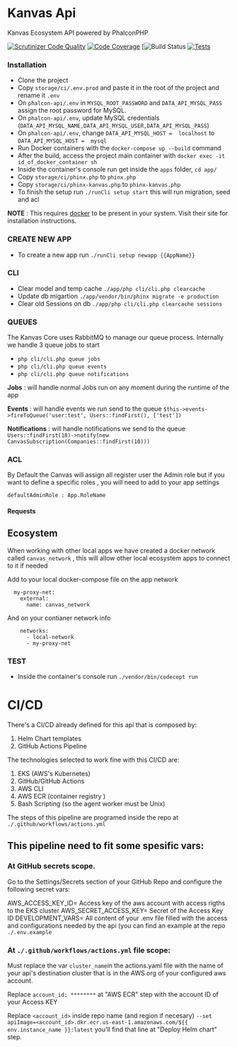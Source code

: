 # Kanvas Api
Kanvas Ecosystem API powered by PhalconPHP

[![Scrutinizer Code Quality](https://scrutinizer-ci.com/g/bakaphp/phalcon-api/badges/quality-score.png?b=master)](https://scrutinizer-ci.com/g/bakaphp/phalcon-api/?branch=master)
[![Code Coverage](https://scrutinizer-ci.com/g/bakaphp/phalcon-api/badges/coverage.png?b=master)](https://scrutinizer-ci.com/g/bakaphp/phalcon-api/?branch=master)
[![Build Status](https://github.com/kyanvasu/kanvas-api-template/actions/workflows/actions.yml/badge.svg)
[![Tests](https://github.com/bakaphp/phalcon-api/workflows/Tests/badge.svg?branch=0.2)](https://github.com/bakaphp/phalcon-api/actions?query=workflow%3ATests)


### Installation
- Clone the project
- Copy `storage/ci/.env.prod` and paste it in the root of the project and rename it `.env`
- On `phalcon-api/.env` in `MYSQL_ROOT_PASSWORD` and `DATA_API_MYSQL_PASS` assign the root password for MySQL.
- On `phalcon-api/.env`, update MySQL credentials (`DATA_API_MYSQL_NAME,DATA_API_MYSQL_USER,DATA_API_MYSQL_PASS`)
- On `phalcon-api/.env`, change `DATA_API_MYSQL_HOST =  localhost` to `DATA_API_MYSQL_HOST =  mysql`
- Run Docker containers with the `docker-compose up --build` command
- After the build, access the project main container with `docker exec -it id_of_docker_container sh`
- Inside the container's console run get inside the `apps` folder, `cd app/`
- Copy `storage/ci/phinx.php` to `phinx.php`
- Copy `storage/ci/phinx-kanvas.php` to `phinx-kanvas.php`
- To finish the setup run `./runCli setup start` this will run migration, seed and acl

**NOTE** : This requires [docker](https://www.docker.com/) to be present in your system. Visit their site for installation instructions.

### CREATE NEW APP

- To create a new app run `./runCli setup newapp {{AppName}}`

### CLI
- Clear model and temp cache `./app/php cli/cli.php clearcache` 
- Update db migartion  `./app/vendor/bin/phinx migrate -e production`
- Clear old Sessions on db  `./app/php cli/cli.php clearcache sessions`

### QUEUES
The Kanvas Core uses RabbitMQ to manage our queue process. Internally we handle 3 queue jobs to start
- `php cli/cli.php queue jobs`
- `php cli/cli.php queue events`
- `php cli/cli.php queue notifications`

**Jobs** : will handle normal Jobs run on any moment during the runtime of the app

**Events** : will handle events we run send to the queue 
  `$this->events->fireToQueue('user:test', Users::findFirst(), ['test'])`

**Notifications** : will handle notifications we send to the queue 
  `Users::findFirst(18)->notify(new CanvasSubscription(Companies::findFirst(10)))`


### ACL
By Default the Canvas will assign all register user the Admin role but if you want to define a specific roles , you will need to add to your app settings

`defaultAdminRole : App.RoleName`

#### Requests

## Ecosystem
When working with other local apps we have created a docker network called `canvas_network` , this will allow other local ecosystem apps to connect to it if needed

Add to your local docker-compose file on the app network

``` 
  my-proxy-net:
    external:
      name: canvas_network
``` 

And on your contianer network info

```
    networks:
      - local-network
      - my-proxy-net
```

### TEST

- Inside the container's console run `./vendor/bin/codecept run` 

# CI/CD

There's a CI/CD already defined for this api that is composed by:
1. Helm Chart templates
2. GitHub Actions Pipeline

The technologies selected to work fine with this CI/CD are:
1. EKS (AWS's Kubernetes)
2. GitHub/GitHub Actions 
3. AWS CLI
4. AWS ECR (container registry )
5. Bash Scripting (so the agent worker must be Unix)


The steps of this pipeline are programed inside the repo at `./.github/workflows/actions.yml`


## This pipeline need to fit some spesific vars: 

### At GitHub secrets scope.
Go to the Settings/Secrets section of your GitHub Repo and configure the following secret vars:

AWS_ACCESS_KEY_ID= Access key of the aws account with access rigths to the EKS cluster
AWS_SECRET_ACCESS_KEY= Secret of the Access Key ID
DEVELOPMENT_VARS= All content of your .env file filled with the access and configurations needed by the api (you can find an example at the repo `./.env.example` 

### At `./.github/workflows/actions.yml` file scope:
Must replace the var `cluster_name`in the actions.yaml file with the name of your api's destination cluster that is in the AWS org of your configured aws account.

Replace `account_id: ********` at "AWS ECR" step with the account ID of your Access KEY

Replace `<account_id>` inside repo name (and region if necesary) `--set apiImage=<account_id>.dkr.ecr.us-east-1.amazonaws.com/${{ env.instance_name }}:latest` you'll find that line at "Deploy Helm chart" step.


